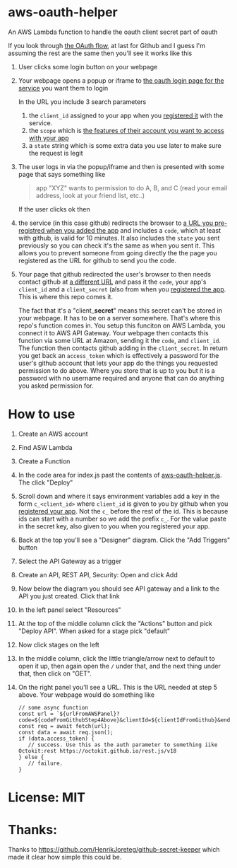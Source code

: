 # aws-oauth-helper
An AWS Lambda function to handle the oauth client secret part of oauth

If you look through [the OAuth flow](), at last for Github and I guess I'm assuming the rest are the same
then you'll see it works like this

1. User clicks some login button on your webpage

2. Your webpage opens a popup or iframe to [the oauth login page for the service](https://github.com/login/oauth/authorize) you want them to login

   In the URL you include 3 search parameters
   
   1. the `client_id` assigned to your app when you [registered it](https://github.com/settings/developers) with the service. 
   2. the `scope` which is [the features of their account you want to access with your app](https://docs.github.com/en/free-pro-team@latest/developers/apps/scopes-for-oauth-apps)
   3. a `state` string which is some extra data you use later to make sure the request is legit
   
3. The user logs in via the popup/iframe and then is presented with some page that says something like

   > app "XYZ" wants to permission to do A, B, and C (read your email address, look at your friend list, etc..)
   
   If the user clicks ok then 
   
4. the service (in this case github) redirects the browser to [a URL you pre-registred when you 
   added the app](https://github.com/settings/developers) and includes a `code`, which at least with github, is valid for 10 minutes. It also includes the `state`
   you sent previously so you can check it's the same as when you sent it. This allows you to prevent someone from going directly the
   the page you registered as the URL for github to send you the code.

5. Your page that github redirected the user's browser to then needs contact github at [a different URL](https://github.com/login/oauth/access_token) and pass it the `code`, your app's `client_id` and a `client_secret` (also from when you [registered the app](https://github.com/settings/developers). This is where this repo comes it.
   
   The fact that it's a "client_**secret**" means this secret can't be stored in your webpage. It has to be on a server somewhere. That's where this repo's function comes in. You setup this funciton on AWS Lambda, you connect it to AWS API Gateway. Your webpage then contacts this function via some URL at Amazon, sending it the `code`, and `client_id`. The function then contacts github adding in the `client_secret`. In return you get back an `access_token` which is effectively a password for the user's github account that lets your app do the things you requested permission to do above. Where you store that is up to you but it is a password with no username required and anyone that can do anything you asked permission for.
   
# How to use

1. Create an AWS account
2. Find ASW Lambda
3. Create a Function
4. In the code area for index.js past the contents of [aws-oauth-helper.js](https://github.com/greggman/aws-oauth-helper/blob/main/aws-oauth-helper.js). The click "Deploy"
5. Scroll down and where it says environment variables add a key in the form `c_<client_id>` where `client_id` is given to you by github when you [registered your app](https://github.com/settings/developers). Not the `c_` before the rest of the id. This is because ids can start with a number so we add the prefix `c_`. For the value paste in the secret key, also given to you when you registered your app.
6. Back at the top you'll see a "Designer" diagram. Click the "Add Triggers" button
7. Select the API Gateway as a trigger
8. Create an API, REST API, Security: Open and click Add
9. Now below the diagram you should see API gateway and a link to the API you just created. Click that link
10. In the left panel select "Resources"
11. At the top of the middle column click the "Actions" button and pick "Deploy API". When asked for a stage pick "default"
12. Now click stages on the left
13. In the middle column, click the little triangle/arrow next to default to open it up, then again open the `/` under that, and the next thing under that, then click on "GET".
14. On the right panel you'll see a URL. This is the URL needed at step 5 above. Your webpage would do something like

    ```
    // some async function
    const url = `${urlFromAWSPanel}?code=${codeFromGithubStep4Above}&clientId=${clientIdFromGithub}&endPoint=${encodeURIComponent('https://github.com/login/oauth/access_token')}`;
    const req = await fetch(url);
    const data = await req.json();
    if (data.access_token) {
       // success. Use this as the auth parameter to something iike Octokit:rest https://octokit.github.io/rest.js/v18
    } else {
       // failure. 
    }
    ```
    
# License: MIT

# Thanks:

Thanks to https://github.com/HenrikJoreteg/github-secret-keeper which made it clear how simple this could be.
